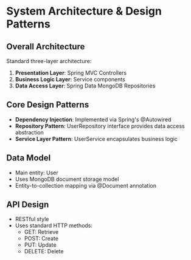 # System Architecture & Design Patterns

## Overall Architecture
Standard three-layer architecture:
1. **Presentation Layer**: Spring MVC Controllers
2. **Business Logic Layer**: Service components
3. **Data Access Layer**: Spring Data MongoDB Repositories

## Core Design Patterns
- **Dependency Injection**: Implemented via Spring's @Autowired
- **Repository Pattern**: UserRepository interface provides data access abstraction
- **Service Layer Pattern**: UserService encapsulates business logic

## Data Model
- Main entity: User
- Uses MongoDB document storage model
- Entity-to-collection mapping via @Document annotation

## API Design
- RESTful style
- Uses standard HTTP methods:
  - GET: Retrieve
  - POST: Create
  - PUT: Update
  - DELETE: Delete
